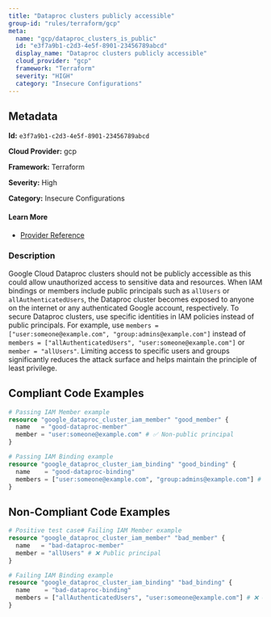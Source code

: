 ```yaml
---
title: "Dataproc clusters publicly accessible"
group-id: "rules/terraform/gcp"
meta:
  name: "gcp/dataproc_clusters_is_public"
  id: "e3f7a9b1-c2d3-4e5f-8901-23456789abcd"
  display_name: "Dataproc clusters publicly accessible"
  cloud_provider: "gcp"
  framework: "Terraform"
  severity: "HIGH"
  category: "Insecure Configurations"
---
```

## Metadata

**Id:** `e3f7a9b1-c2d3-4e5f-8901-23456789abcd`

**Cloud Provider:** gcp

**Framework:** Terraform

**Severity:** High

**Category:** Insecure Configurations

#### Learn More

 - [Provider Reference](https://registry.terraform.io/providers/hashicorp/google/latest/docs/resources/dataproc_cluster_iam)

### Description

 Google Cloud Dataproc clusters should not be publicly accessible as this could allow unauthorized access to sensitive data and resources. When IAM bindings or members include public principals such as `allUsers` or `allAuthenticatedUsers`, the Dataproc cluster becomes exposed to anyone on the internet or any authenticated Google account, respectively. To secure Dataproc clusters, use specific identities in IAM policies instead of public principals. For example, use `members = ["user:someone@example.com", "group:admins@example.com"]` instead of `members = ["allAuthenticatedUsers", "user:someone@example.com"]` or `member = "allUsers"`. Limiting access to specific users and groups significantly reduces the attack surface and helps maintain the principle of least privilege.


## Compliant Code Examples
```terraform
# Passing IAM Member example
resource "google_dataproc_cluster_iam_member" "good_member" {
  name   = "good-dataproc-member"
  member = "user:someone@example.com" # ✅ Non-public principal
}

```

```terraform
# Passing IAM Binding example
resource "google_dataproc_cluster_iam_binding" "good_binding" {
  name    = "good-dataproc-binding"
  members = ["user:someone@example.com", "group:admins@example.com"] # ✅ No public principals
}

```
## Non-Compliant Code Examples
```terraform
# Positive test case# Failing IAM Member example
resource "google_dataproc_cluster_iam_member" "bad_member" {
  name   = "bad-dataproc-member"
  member = "allUsers" # ❌ Public principal
}

# Failing IAM Binding example
resource "google_dataproc_cluster_iam_binding" "bad_binding" {
  name    = "bad-dataproc-binding"
  members = ["allAuthenticatedUsers", "user:someone@example.com"] # ❌ Contains public principal
}

```